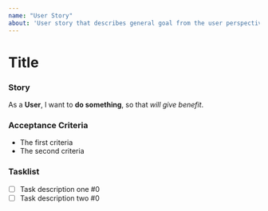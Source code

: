 ```yaml
---
name: "User Story"
about: 'User story that describes general goal from the user perspective'
---
```


# Title
<!-- Describe the goal shortly in the title -->

### Story
As a **User**, 
I want to **do something**, 
so that _will give benefit_.

### Acceptance Criteria
- The first criteria
- The second criteria

### Tasklist
- [ ] Task description one #0
- [ ] Task description two #0
